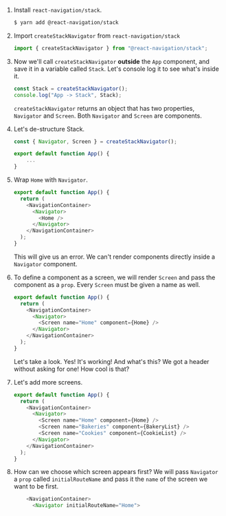 1. Install `react-navigation/stack`.

   ```bash
   $ yarn add @react-navigation/stack
   ```

2. Import `createStackNavigator` from `react-navigation/stack`

   ```javascript
   import { createStackNavigator } from "@react-navigation/stack";
   ```

3. Now we'll call `createStackNavigator` **outside** the `App` component, and save it in a variable called `Stack`. Let's console log it to see what's inside it.

   ```javascript
   const Stack = createStackNavigator();
   console.log("App -> Stack", Stack);
   ```

   `createStackNavigator` returns an object that has two properties, `Navigator` and `Screen`. Both `Navigator` and `Screen` are components.

4. Let's de-structure Stack.

   ```javascript
   const { Navigator, Screen } = createStackNavigator();

   export default function App() {
       ...
   }
   ```

5. Wrap `Home` with `Navigator`.

   ```javascript
   export default function App() {
     return (
       <NavigationContainer>
         <Navigator>
           <Home />
         </Navigator>
       </NavigationContainer>
     );
   }
   ```

   This will give us an error. We can't render components directly inside a `Navigator` component.

6. To define a component as a screen, we will render `Screen` and pass the component as a `prop`. Every `Screen` must be given a name as well.

   ```javascript
   export default function App() {
     return (
       <NavigationContainer>
         <Navigator>
           <Screen name="Home" component={Home} />
         </Navigator>
       </NavigationContainer>
     );
   }
   ```

   Let's take a look. Yes! It's working! And what's this? We got a header without asking for one! How cool is that?

7. Let's add more screens.

   ```javascript
   export default function App() {
     return (
       <NavigationContainer>
         <Navigator>
           <Screen name="Home" component={Home} />
           <Screen name="Bakeries" component={BakeryList} />
           <Screen name="Cookies" component={CookieList} />
         </Navigator>
       </NavigationContainer>
     );
   }
   ```

8. How can we choose which screen appears first? We will pass `Navigator` a `prop` called `initialRouteName` and pass it the `name` of the screen we want to be first.

   ```javascript
       <NavigationContainer>
         <Navigator initialRouteName="Home">
   ```
